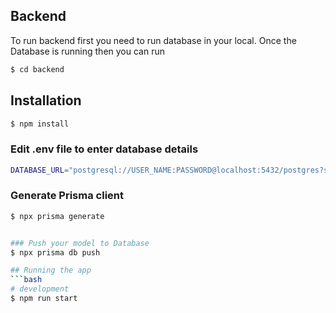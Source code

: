 ## Backend
To run backend first you need to run database in your local.
Once the Database is running then you can run

```bash
$ cd backend
```

## Installation

```bash
$ npm install
```


### Edit .env file to enter database details 
```bash
DATABASE_URL="postgresql://USER_NAME:PASSWORD@localhost:5432/postgres?schema=public"
```

### Generate Prisma client
```bash
$ npx prisma generate
```
```bash

### Push your model to Database
$ npx prisma db push

## Running the app
```bash
# development
$ npm run start
```







